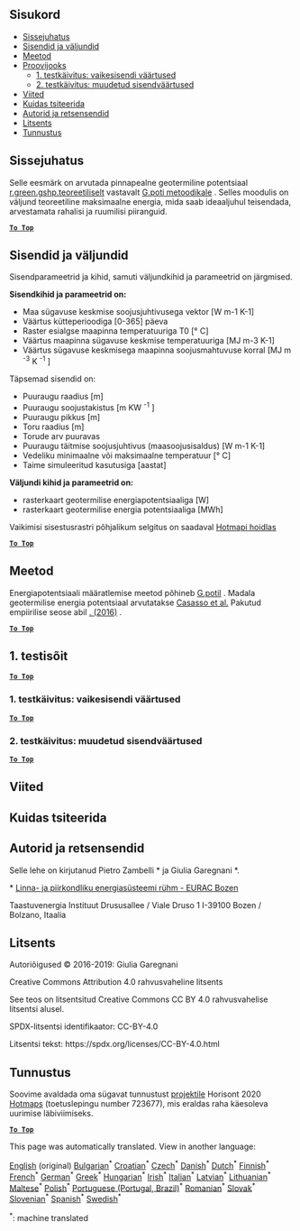 <h2> Sisukord </h2><ul><li> <a href="#introduction">Sissejuhatus</a> </li><li> <a href="#inputs-and-outputs">Sisendid ja väljundid</a> </li><li> <a href="#method">Meetod</a> </li><li> <a href="#sample-run">Proovijooks</a> <ul><li> <a href="#test-run-1-default-input-values">1. testkäivitus: vaikesisendi väärtused</a> </li><li> <a href="#test-run-2-modified-input-values">2. testkäivitus: muudetud sisendväärtused</a> </li></ul></li><li> <a href="#references">Viited</a> </li><li> <a href="#how-to-cite">Kuidas tsiteerida</a> </li><li> <a href="#authors-and-reviewers">Autorid ja retsensendid</a> </li><li> <a href="#license">Litsents</a> </li><li> <a href="#acknowledgement">Tunnustus</a> </li></ul><h2> Sissejuhatus </h2><p> Selle eesmärk on arvutada pinnapealne geotermiline potentsiaal <a href="https://grass.osgeo.org/grass76/manuals/addons/r.green.gshp.theoretical.html">r.green.gshp.teoreetiliselt</a> vastavalt <a href="https://www.sciencedirect.com/science/article/pii/S0360544216303358">G.poti metoodikale</a> . Selles moodulis on väljund teoreetiline maksimaalne energia, mida saab ideaaljuhul teisendada, arvestamata rahalisi ja ruumilisi piiranguid. </p><p><ins> <code><strong><a href="#table-of-contents">To Top</a></strong></code> </ins> </p><h2> Sisendid ja väljundid </h2><p> Sisendparameetrid ja kihid, samuti väljundkihid ja parameetrid on järgmised. </p><p> <strong>Sisendkihid ja parameetrid on:</strong> </p><ul><li> Maa sügavuse keskmise soojusjuhtivusega vektor [W m-1 K-1] </li><li> Väärtus kütteperioodiga [0-365] päeva </li><li> Raster esialgse maapinna temperatuuriga T0 [° C] </li><li> Väärtus maapinna sügavuse keskmise temperatuuriga [MJ m-3 K-1] </li><li> Väärtus sügavuse keskmisega maapinna soojusmahtuvuse korral [MJ m <sup>-3</sup> K <sup>-1</sup> ] </li></ul><p> Täpsemad sisendid on: </p><ul><li> Puuraugu raadius [m] </li><li> Puuraugu soojustakistus [m KW <sup>-1</sup> ] </li><li> Puuraugu pikkus [m] </li><li> Toru raadius [m] </li><li> Torude arv puuravas </li><li> Puuraugu täitmise soojusjuhtivus (maasoojusisaldus) [W m-1 K-1] </li><li> Vedeliku minimaalne või maksimaalne temperatuur [° C] </li><li> Taime simuleeritud kasutusiga [aastat] </li></ul><p> <strong>Väljundi kihid ja parameetrid on:</strong> </p><ul><li> rasterkaart geotermilise energiapotentsiaaliga [W] </li><li> rasterkaart geotermilise energia potentsiaaliga [MWh] </li></ul><p> Vaikimisi sisestusrastri põhjalikum selgitus on saadaval <a href="https://gitlab.com/hotmaps/potential/potential_geothermal_raster">Hotmapi hoidlas</a> </p><p><ins> <code><strong><a href="#table-of-contents">To Top</a></strong></code> </ins> </p><h2> Meetod </h2><p> Energiapotentsiaali määratlemise meetod põhineb <a href="https://www.sciencedirect.com/science/article/pii/S0360544216303358">G.potil</a> . Madala geotermilise energia potentsiaal arvutatakse <a href="https://www.sciencedirect.com/science/article/pii/S0360544216303358">Casasso et al.</a> Pakutud empiirilise seose abil <a href="https://www.sciencedirect.com/science/article/pii/S0360544216303358">. (2016)</a> . </p><p><ins> <code><strong><a href="#table-of-contents">To Top</a></strong></code> </ins> </p><h2> 1. testisõit </h2><p><ins> <code><strong><a href="#table-of-contents">To Top</a></strong></code> </ins> </p><h3> 1. testkäivitus: vaikesisendi väärtused </h3><p><ins> <code><strong><a href="#table-of-contents">To Top</a></strong></code> </ins> </p><h3> 2. testkäivitus: muudetud sisendväärtused </h3><p><ins> <code><strong><a href="#table-of-contents">To Top</a></strong></code> </ins> </p><h2> Viited </h2><h2> Kuidas tsiteerida </h2><h2> Autorid ja retsensendid </h2><p> Selle lehe on kirjutanud Pietro Zambelli * ja Giulia Garegnani *. </p><p> * <a href="http://www.eurac.edu/en/research/technologies/renewableenergy/researchfields/Pages/Energy-strategies-and-planning.aspx">Linna- ja piirkondliku energiasüsteemi rühm - EURAC Bozen</a> </p><p> Taastuvenergia Instituut Drususallee / Viale Druso 1 I-39100 Bozen / Bolzano, Itaalia </p><h2> Litsents </h2><p> Autoriõigused © 2016-2019: Giulia Garegnani </p><p> Creative Commons Attribution 4.0 rahvusvaheline litsents </p><p> See teos on litsentsitud Creative Commons CC BY 4.0 rahvusvahelise litsentsi alusel. </p><p> SPDX-litsentsi identifikaator: CC-BY-4.0 </p><p> Litsentsi tekst: https://spdx.org/licenses/CC-BY-4.0.html </p><h2> Tunnustus </h2><p> Soovime avaldada oma sügavat tunnustust <a href="https://www.hotmaps-project.eu">projektile</a> Horisont 2020 <a href="https://www.hotmaps-project.eu">Hotmaps</a> (toetuslepingu number 723677), mis eraldas raha käesoleva uurimise läbiviimiseks. </p><p><ins> <code><strong><a href="#table-of-contents">To Top</a></strong></code> </ins> </p>

This page was automatically translated. View in another language:

[English](../en/CM-Shallow-geothermal-potential.md) (original) [Bulgarian](../bg/CM-Shallow-geothermal-potential.md)<sup>\*</sup> [Croatian](../hr/CM-Shallow-geothermal-potential.md)<sup>\*</sup> [Czech](../cs/CM-Shallow-geothermal-potential.md)<sup>\*</sup> [Danish](../da/CM-Shallow-geothermal-potential.md)<sup>\*</sup> [Dutch](../nl/CM-Shallow-geothermal-potential.md)<sup>\*</sup>  [Finnish](../fi/CM-Shallow-geothermal-potential.md)<sup>\*</sup> [French](../fr/CM-Shallow-geothermal-potential.md)<sup>\*</sup> [German](../de/CM-Shallow-geothermal-potential.md)<sup>\*</sup> [Greek](../el/CM-Shallow-geothermal-potential.md)<sup>\*</sup> [Hungarian](../hu/CM-Shallow-geothermal-potential.md)<sup>\*</sup> [Irish](../ga/CM-Shallow-geothermal-potential.md)<sup>\*</sup> [Italian](../it/CM-Shallow-geothermal-potential.md)<sup>\*</sup> [Latvian](../lv/CM-Shallow-geothermal-potential.md)<sup>\*</sup> [Lithuanian](../lt/CM-Shallow-geothermal-potential.md)<sup>\*</sup> [Maltese](../mt/CM-Shallow-geothermal-potential.md)<sup>\*</sup> [Polish](../pl/CM-Shallow-geothermal-potential.md)<sup>\*</sup> [Portuguese (Portugal, Brazil)](../pt/CM-Shallow-geothermal-potential.md)<sup>\*</sup> [Romanian](../ro/CM-Shallow-geothermal-potential.md)<sup>\*</sup> [Slovak](../sk/CM-Shallow-geothermal-potential.md)<sup>\*</sup> [Slovenian](../sl/CM-Shallow-geothermal-potential.md)<sup>\*</sup> [Spanish](../es/CM-Shallow-geothermal-potential.md)<sup>\*</sup> [Swedish](../sv/CM-Shallow-geothermal-potential.md)<sup>\*</sup> 

<sup>\*</sup>: machine translated
